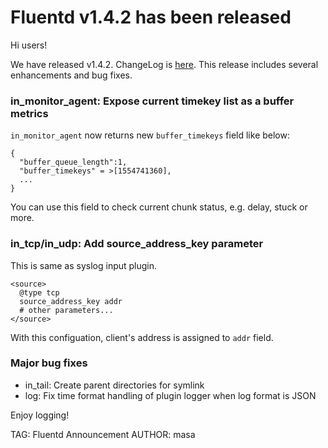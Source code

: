 # Fluentd v1.4.2 has been released

Hi users!

We have released v1.4.2. ChangeLog is [here](https://github.com/fluent/fluentd/blob/master/CHANGELOG.md).
This release includes several enhancements and bug fixes.

### in_monitor_agent: Expose current timekey list as a buffer metrics

`in_monitor_agent` now returns new `buffer_timekeys` field like below:

    {
      "buffer_queue_length":1,
      "buffer_timekeys" = >[1554741360],
      ...
    }

You can use this field to check current chunk status, e.g. delay, stuck or more.

### in_tcp/in_udp: Add source_address_key parameter

This is same as syslog input plugin.

    <source>
      @type tcp
      source_address_key addr
      # other parameters...
    </source>

With this configuation, client's address is assigned to `addr` field.

### Major bug fixes

* in_tail: Create parent directories for symlink
* log: Fix time format handling of plugin logger when log format is JSON

Enjoy logging!


TAG: Fluentd Announcement
AUTHOR: masa
